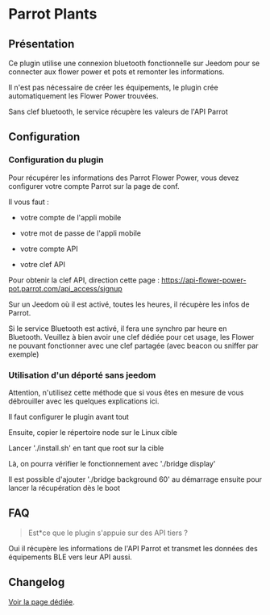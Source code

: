 # Parrot Plants

## Présentation

Ce plugin utilise une connexion bluetooth fonctionnelle sur Jeedom pour se connecter aux flower power et pots et remonter les informations.

Il n'est pas nécessaire de créer les équipements, le plugin crée automatiquement les Flower Power trouvées.

Sans clef bluetooth, le service récupère les valeurs de l'API Parrot

## Configuration

### Configuration du plugin

Pour récupérer les informations des Parrot Flower Power, vous devez configurer votre compte Parrot sur la page de conf.

Il vous faut :

* votre compte de l'appli mobile

* votre mot de passe de l'appli mobile

* votre compte API

* votre clef API

Pour obtenir la clef API, direction cette page : https://api-flower-power-pot.parrot.com/api_access/signup

Sur un Jeedom où il est activé, toutes les heures, il récupère les infos de Parrot.

Si le service Bluetooth est activé, il fera une synchro par heure en Bluetooth. Veuillez à bien avoir une clef dédiée pour cet usage, les Flower ne pouvant fonctionner avec une clef partagée (avec beacon ou sniffer par exemple)

### Utilisation d'un déporté sans jeedom

Attention, n'utilisez cette méthode que si vous êtes en mesure de vous débrouiller avec les quelques explications ici.

Il faut configurer le plugin avant tout

Ensuite, copier le répertoire node sur le Linux cible

Lancer './install.sh' en tant que root sur la cible

Là, on pourra vérifier le fonctionnement avec './bridge display'

Il est possible d'ajouter './bridge background 60' au démarrage ensuite pour lancer la récupération dès le boot


## FAQ

> Est*ce que le plugin s'appuie sur des API tiers ?

Oui il récupère les informations de l'API Parrot et transmet les données des équipements BLE vers leur API aussi.

## Changelog

[Voir la page dédiée](changelog.md).
